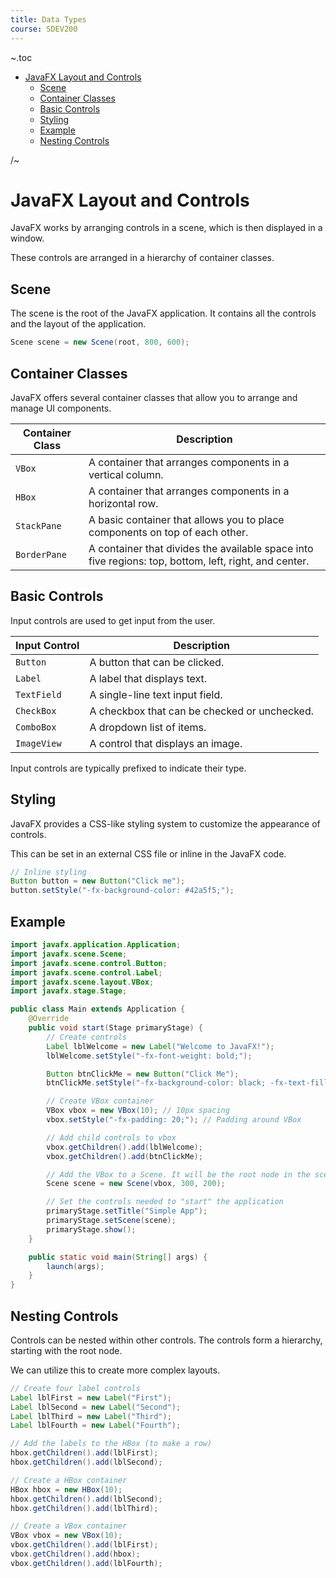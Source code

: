 ```yaml
---
title: Data Types
course: SDEV200
---
```


~.toc

- [JavaFX Layout and Controls](#javafx-layout-and-controls)
  - [Scene](#scene)
  - [Container Classes](#container-classes)
  - [Basic Controls](#basic-controls)
  - [Styling](#styling)
  - [Example](#example)
  - [Nesting Controls](#nesting-controls)

/~

# JavaFX Layout and Controls

JavaFX works by arranging controls in a scene, which is then displayed in a window.

These controls are arranged in a hierarchy of container classes.

## Scene

The scene is the root of the JavaFX application. It contains all the controls and the layout of the application.

```java
Scene scene = new Scene(root, 800, 600);
```

## Container Classes

JavaFX offers several container classes that allow you to arrange and manage UI components.

| Container Class | Description                                                                                           |
| --------------- | ----------------------------------------------------------------------------------------------------- |
| `VBox`          | A container that arranges components in a vertical column.                                            |
| `HBox`          | A container that arranges components in a horizontal row.                                             |
| `StackPane`     | A basic container that allows you to place components on top of each other.                           |
| `BorderPane`    | A container that divides the available space into five regions: top, bottom, left, right, and center. |

## Basic Controls

Input controls are used to get input from the user.

| Input Control | Description                                  |
| ------------- | -------------------------------------------- |
| `Button`      | A button that can be clicked.                |
| `Label`       | A label that displays text.                  |
| `TextField`   | A single-line text input field.              |
| `CheckBox`    | A checkbox that can be checked or unchecked. |
| `ComboBox`    | A dropdown list of items.                    |
| `ImageView`   | A control that displays an image.            |

Input controls are typically prefixed to indicate their type.

## Styling

JavaFX provides a CSS-like styling system to customize the appearance of controls.

This can be set in an external CSS file or inline in the JavaFX code.

```java
// Inline styling
Button button = new Button("Click me");
button.setStyle("-fx-background-color: #42a5f5;");
```

## Example

```java
import javafx.application.Application;
import javafx.scene.Scene;
import javafx.scene.control.Button;
import javafx.scene.control.Label;
import javafx.scene.layout.VBox;
import javafx.stage.Stage;

public class Main extends Application {
    @Override
    public void start(Stage primaryStage) {
        // Create controls
        Label lblWelcome = new Label("Welcome to JavaFX!");
        lblWelcome.setStyle("-fx-font-weight: bold;");

        Button btnClickMe = new Button("Click Me");
        btnClickMe.setStyle("-fx-background-color: black; -fx-text-fill: white;");

        // Create VBox container
        VBox vbox = new VBox(10); // 10px spacing
        vbox.setStyle("-fx-padding: 20;"); // Padding around VBox

        // Add child controls to vbox
        vbox.getChildren().add(lblWelcome);
        vbox.getChildren().add(btnClickMe);

        // Add the VBox to a Scene. It will be the root node in the scene
        Scene scene = new Scene(vbox, 300, 200);

        // Set the controls needed to "start" the application
        primaryStage.setTitle("Simple App");
        primaryStage.setScene(scene);
        primaryStage.show();
    }

    public static void main(String[] args) {
        launch(args);
    }
}
```

## Nesting Controls

Controls can be nested within other controls. The controls form a hierarchy, starting with the root node.

We can utilize this to create more complex layouts.

```java
// Create four label controls
Label lblFirst = new Label("First");
Label lblSecond = new Label("Second");
Label lblThird = new Label("Third");
Label lblFourth = new Label("Fourth");

// Add the labels to the HBox (to make a row)
hbox.getChildren().add(lblFirst);
hbox.getChildren().add(lblSecond);

// Create a HBox container
HBox hbox = new HBox(10);
hbox.getChildren().add(lblSecond);
hbox.getChildren().add(lblThird);

// Create a VBox container
VBox vbox = new VBox(10);
vbox.getChildren().add(lblFirst);
vbox.getChildren().add(hbox);
vbox.getChildren().add(lblFourth);
```
